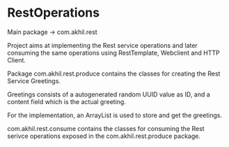 # RestOperations

Main package -> com.akhil.rest

Project aims at implementing the Rest service operations and later consuming the same operations using RestTemplate, Webclient and HTTP Client.

Package com.akhil.rest.produce contains the classes for creating the Rest Service Greetings.

Greetings consists of a autogenerated random UUID value as ID, and a content field which is the actual greeting. 

For the implementation, an ArrayList is used to store and get the greetings.

com.akhil.rest.consume contains the classes for consuming the Rest serivce operations exposed in the com.akhil.rest.produce package.
